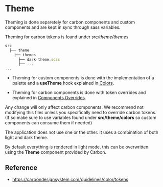 # Theme

Theming is done separetely for carbon components and custom components and are kept in sync through sass variables.

Theming for carbon tokens is found under *src/theme/themes*


```js
src
  ├── theme
    ├── themes
      ├── dark-theme.scss
      ├── ...
...
```


- Theming for custom components is done with the implementation of a palette and a **useTheme** hook explained in [Colors](./11.colors).

- Theming for carbon components is done with token overrides and explained in [Components Overrides](./12.components-overrides).

Any change will only affect carbon components. We recommend not modifying this files unless you specifically need to override carbon tokens. (If so make sure to use variables found under **src/theme/colors** so custom components can consume them if needed)

The application does not use one or the other. It uses a combination of both light and dark theme.

By default everything is rendered in light mode, this can be overwritten using the **Theme** component provided by Carbon.

## Reference

* <https://carbondesignsystem.com/guidelines/color/tokens>
